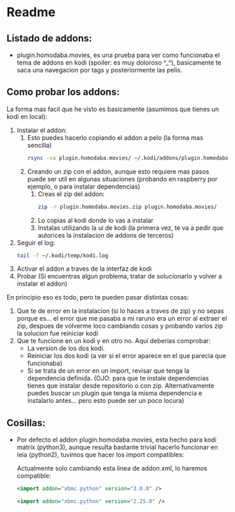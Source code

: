 # Readme

## Listado de addons:
 * plugin.homodaba.movies, es una prueba para ver como funcionaba el tema de addons en kodi (spoiler: es muy doloroso ^_^), basicamente te saca una navegacion por tags y posteriormente las pelis.

## Como probar los addons:
La forma mas facil que he visto es basicamente (asumimos que tienes un kodi en local):
1. Instalar el addon:
    1. Esto puedes hacerlo copiando el addon a pelo (la forma mas sencilla)
        ```bash
        rsync -va plugin.homodaba.movies/ ~/.kodi/addons/plugin.homodaba.movies/
        ```
    1. Creando un zip con el addon, aunque esto requiere mas pasos puede ser util en algunas situaciones (probando en raspberry por ejemplo, o para instalar dependencias)
        1. Creas el zip del addon:
            ```bash
            zip -r plugin.homodaba.movies.zip plugin.homodaba.movies/
            ```
        1. Lo copias al kodi donde lo vas a instalar
        1. Instalas utilizando la ui de kodi (la primera vez, te va a pedir que autorices la instalacion de addons de terceros)
1. Seguir el log:
    ```bash
    tail -f ~/.kodi/temp/kodi.log
    ```
1. Activar el addon a traves de la interfaz de kodi
1. Probar (Si encuentras algun problema, tratar de solucionarlo y volver a instalar el addon)

En principio eso es todo, pero te pueden pasar distintas cosas:
1. Que te de error en la instalacion (si lo haces a traves de zip) y no sepas porque es... el error que me pasaba a mi raruno era un error al extraer el zip, despues de volverme loco cambiando cosas y probando varios zip la solucion fue reiniciar kodi
1. Que te funcione en un kodi y en otro no. Aqui deberias comprobar:
    - La version de los dos kodi.
    - Reiniciar los dos kodi (a ver si el error aparece en el que parecia que funcionaba)
    - Si se trata de un error en un import, revisar que tenga la dependencia definida. (OJO: para que te instale dependencias tienes que instalar desde repositorio o con zip. Alternativamente puedes buscar un plugin que tenga la misma dependencia e instalarlo antes... pero esto puede ser un poco locura)

## Cosillas:

* Por defecto el addon plugin.homodaba.movies, esta hecho para kodi matrix (python3), aunque resulta bastante trivial hacerlo funcionar en leia (python2), tuvimos que hacer los import compatibles:

    Actualmente solo cambiando esta linea de addon.xml, lo haremos compatible:
    ```xml
    <import addon="xbmc.python" version="3.0.0" />
    ```
    ```xml
    <import addon="xbmc.python" version="2.25.0" />
    ```